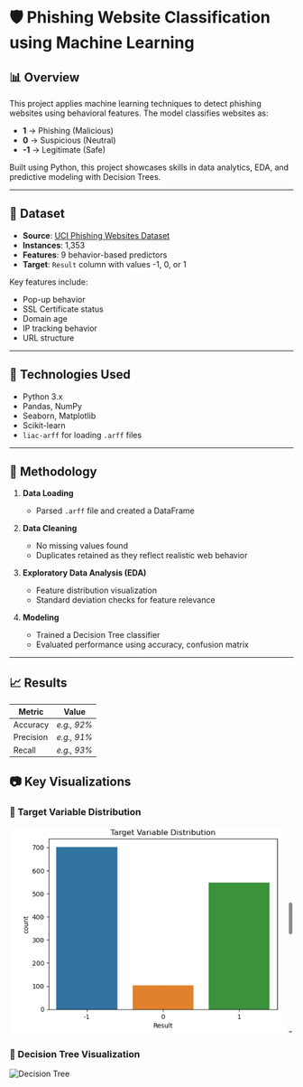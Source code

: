 # 🛡️ Phishing Website Classification using Machine Learning

## 📊 Overview

This project applies machine learning techniques to detect phishing websites using behavioral features. The model classifies websites as:

- **1** → Phishing (Malicious)  
- **0** → Suspicious (Neutral)  
- **-1** → Legitimate (Safe)

Built using Python, this project showcases skills in data analytics, EDA, and predictive modeling with Decision Trees.

---

## 📁 Dataset

- **Source**: [UCI Phishing Websites Dataset](https://archive.ics.uci.edu/dataset/379/website+phishing)  
- **Instances**: 1,353  
- **Features**: 9 behavior-based predictors  
- **Target**: `Result` column with values -1, 0, or 1

Key features include:
- Pop-up behavior  
- SSL Certificate status  
- Domain age  
- IP tracking behavior  
- URL structure

---

## 🧰 Technologies Used

- Python 3.x  
- Pandas, NumPy  
- Seaborn, Matplotlib  
- Scikit-learn  
- `liac-arff` for loading `.arff` files  

---

## 🧪 Methodology

1. **Data Loading**  
   - Parsed `.arff` file and created a DataFrame

2. **Data Cleaning**  
   - No missing values found  
   - Duplicates retained as they reflect realistic web behavior

3. **Exploratory Data Analysis (EDA)**  
   - Feature distribution visualization  
   - Standard deviation checks for feature relevance

4. **Modeling**  
   - Trained a Decision Tree classifier  
   - Evaluated performance using accuracy, confusion matrix

---

## 📈 Results

| Metric        | Value     |
|---------------|-----------|
| Accuracy      | *e.g., 92%* |
| Precision     | *e.g., 91%* |
| Recall        | *e.g., 93%* |

## 📷 Key Visualizations

### 🎯 Target Variable Distribution

![Target Distribution](images/target_distribution.png)

### 🌳 Decision Tree Visualization

![Decision Tree](images/decision_tree.png)

